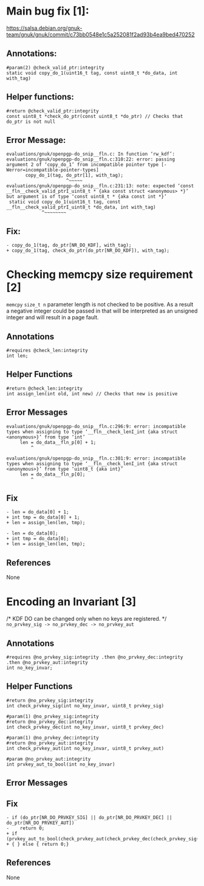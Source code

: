 # Main bug fix [1]:
https://salsa.debian.org/gnuk-team/gnuk/gnuk/commit/c73bb0548e1c5a252081f2ad93b4ea9bed470252

## Annotations:
```
#param(2) @check_valid_ptr:integrity
static void copy_do_1(uint16_t tag, const uint8_t *do_data, int with_tag)
```

## Helper functions:
```
#return @check_valid_ptr:integrity
const uint8_t *check_do_ptr(const uint8_t *do_ptr) // Checks that do_ptr is not null
```

## Error Message:
```
evaluations/gnuk/openpgp-do_snip__fln.c: In function ‘rw_kdf’:
evaluations/gnuk/openpgp-do_snip__fln.c:310:22: error: passing argument 2 of ‘copy_do_1’ from incompatible pointer type [-Werror=incompatible-pointer-types]
       copy_do_1(tag, do_ptr[1], with_tag);
                      ^~~~~~
evaluations/gnuk/openpgp-do_snip__fln.c:231:13: note: expected ‘const __fln__check_valid_ptrI_uint8_t * {aka const struct <anonymous> *}’ but argument is of type ‘const uint8_t * {aka const int *}’
 static void copy_do_1(uint16_t tag, const __fln__check_valid_ptrI_uint8_t *do_data, int with_tag)
             ^~~~~~~~~
```

## Fix:
```
- copy_do_1(tag, do_ptr[NR_DO_KDF], with_tag);
+ copy_do_1(tag, check_do_ptr(do_ptr[NR_DO_KDF]), with_tag);
```



# Checking memcpy size requirement [2]

`memcpy` `size_t n` parameter length is not checked to be positive. As a result a negative
integer could be passed in that will be interpreted as an unsigned integer and will result
in a page fault.

## Annotations
```
#requires @check_len:integrity
int len;
```

## Helper Functions
```
#return @check_len:integrity
int assign_len(int old, int new) // Checks that new is positive
```

## Error Messages
```
evaluations/gnuk/openpgp-do_snip__fln.c:296:9: error: incompatible types when assigning to type ‘__fln__check_lenI_int {aka struct <anonymous>}’ from type ‘int’
     len = do_data__fln_p[0] + 1;
         ^
```
```
evaluations/gnuk/openpgp-do_snip__fln.c:301:9: error: incompatible types when assigning to type ‘__fln__check_lenI_int {aka struct <anonymous>}’ from type ‘uint8_t {aka int}’
     len = do_data__fln_p[0];
         ^
```

## Fix
```
- len = do_data[0] + 1;
+ int tmp = do_data[0] + 1;
+ len = assign_len(len, tmp);
```
```
- len = do_data[0];
+ int tmp = do_data[0];
+ len = assign_len(len, tmp);
```

## References
None



# Encoding an Invariant [3]

/* KDF DO can be changed only when no keys are registered.  */
```no_prvkey_sig -> no_prvkey_dec -> no_prvkey_aut```

## Annotations
```
#requires @no_prvkey_sig:integrity .then @no_prvkey_dec:integrity .then @no_prvkey_aut:integrity
int no_key_invar;
```

## Helper Functions
```
#return @no_prvkey_sig:integrity
int check_prvkey_sig(int no_key_invar, uint8_t prvkey_sig)
```
```
#param(1) @no_prvkey_sig:integrity
#return @no_prvkey_dec:integrity
int check_prvkey_dec(int no_key_invar, uint8_t prvkey_dec)
```
```
#param(1) @no_prvkey_dec:integrity
#return @no_prvkey_aut:integrity
int check_prvkey_aut(int no_key_invar, uint8_t prvkey_aut)
```
```
#param @no_prvkey_aut:integrity
int prvkey_aut_to_bool(int no_key_invar)
```

## Error Messages


## Fix
```
- if (do_ptr[NR_DO_PRVKEY_SIG] || do_ptr[NR_DO_PRVKEY_DEC] || do_ptr[NR_DO_PRVKEY_AUT])
-    return 0;
+ if (prvkey_aut_to_bool(check_prvkey_aut(check_prvkey_dec(check_prvkey_sig(no_key_invar,do_ptr[NR_DO_PRVKEY_SIG]),do_ptr[NR_DO_PRVKEY_DEC]),do_ptr[NR_DO_PRVKEY_AUT])))
+ { } else { return 0;}
```

## References
None
